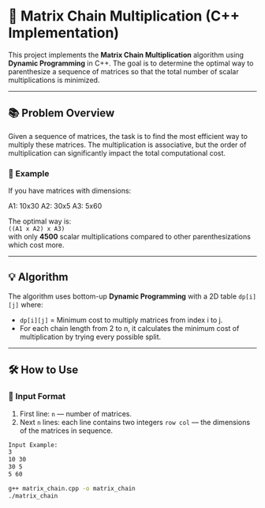 # 🧮 Matrix Chain Multiplication (C++ Implementation)

This project implements the **Matrix Chain Multiplication** algorithm using **Dynamic Programming** in C++. The goal is to determine the optimal way to parenthesize a sequence of matrices so that the total number of scalar multiplications is minimized.

---

## 📚 Problem Overview

Given a sequence of matrices, the task is to find the most efficient way to multiply these matrices. The multiplication is associative, but the order of multiplication can significantly impact the total computational cost.

### 🔢 Example

If you have matrices with dimensions:

A1: 10x30
A2: 30x5
A3: 5x60


The optimal way is:  
`((A1 x A2) x A3)`  
with only **4500** scalar multiplications compared to other parenthesizations which cost more.

---

## 💡 Algorithm

The algorithm uses bottom-up **Dynamic Programming** with a 2D table `dp[i][j]` where:

- `dp[i][j]` = Minimum cost to multiply matrices from index i to j.
- For each chain length from 2 to n, it calculates the minimum cost of multiplication by trying every possible split.

---

## 🛠️ How to Use

### 🧾 Input Format

1. First line: `n` — number of matrices.
2. Next `n` lines: each line contains two integers `row col` — the dimensions of the matrices in sequence.

```bash
Input Example:
3
10 30
30 5
5 60

g++ matrix_chain.cpp -o matrix_chain
./matrix_chain

